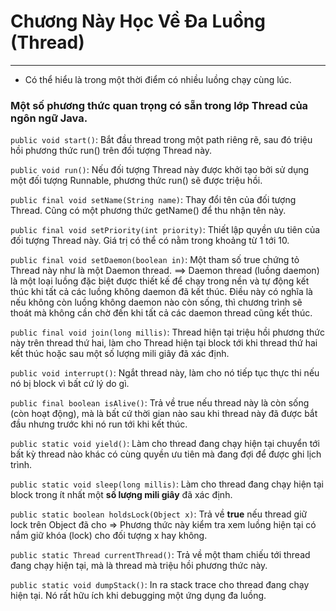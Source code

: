 # Chương Này Học Về Đa Luồng (Thread) 
***
- Có thể hiểu là trong một thời điểm có nhiều luồng chạy cùng lúc.

### Một số phương thức quan trọng có sẵn trong lớp Thread của ngôn ngữ Java.
`public void start()`: Bắt đầu thread trong một path riêng rẽ, sau đó triệu hồi phương thức run() trên đối tượng Thread này. 

`public void run()`: Nếu đối tượng Thread này được khởi tạo bởi sử dụng một đối tượng Runnable, phương thức run() sẽ được triệu hồi.

`public final void setName(String name)`: Thay đổi tên của đối tượng Thread. Cũng có một phương thức getName() để thu nhận tên này.

`public final void setPriority(int priority)`: Thiết lập quyền ưu tiên của đối tượng Thread này. Giá trị có thể có nằm trong khoảng từ 1 tới 10.

`public final void setDaemon(boolean in)`: Một tham số true chứng tỏ Thread này như là một Daemon thread.
==> Daemon thread (luồng daemon) là một loại luồng đặc biệt được thiết kế để chạy trong nền và tự động kết thúc khi tất cả các luồng không daemon đã kết thúc. Điều này có nghĩa là nếu không còn luồng không daemon nào còn sống, thì chương trình sẽ thoát mà không cần chờ đến khi tất cả các daemon thread cũng kết thúc.

`public final void join(long millis)`: Thread hiện tại triệu hồi phương thức này trên thread thứ hai, làm cho Thread hiện tại block tới khi thread thứ hai kết thúc hoặc sau một số lượng mili giây đã xác định.

`public void interrupt()`: Ngắt thread này, làm cho nó tiếp tục thực thi nếu nó bị block vì bất cứ lý do gì.

`public final boolean isAlive()`: Trả về true nếu thread này là còn sống (còn hoạt động), mà là bất cứ thời gian nào sau khi thread này đã được bắt đầu nhưng trước khi nó run tới khi kết thúc.

`public static void yield()`: Làm cho thread đang chạy hiện tại chuyển tới bất kỳ thread nào khác có cùng quyền ưu tiên mà đang đợi để được ghi lịch trình.

`public static void sleep(long millis)`: Làm cho thread đang chạy hiện tại block trong ít nhất một **số lượng mili giây** đã xác định.

`public static boolean holdsLock(Object x)`: Trả về **true** nếu thread giữ lock trên Object đã cho
=> Phương thức này kiểm tra xem luồng hiện tại có nắm giữ khóa (lock) cho đối tượng x hay không.

`public static Thread currentThread()`: Trả về một tham chiếu tới thread đang chạy hiện tại, mà là thread mà triệu hồi phương thức này.

`public static void dumpStack()`: In ra stack trace cho thread đang chạy hiện tại. Nó rất hữu ích khi debugging một ứng dụng đa luồng.